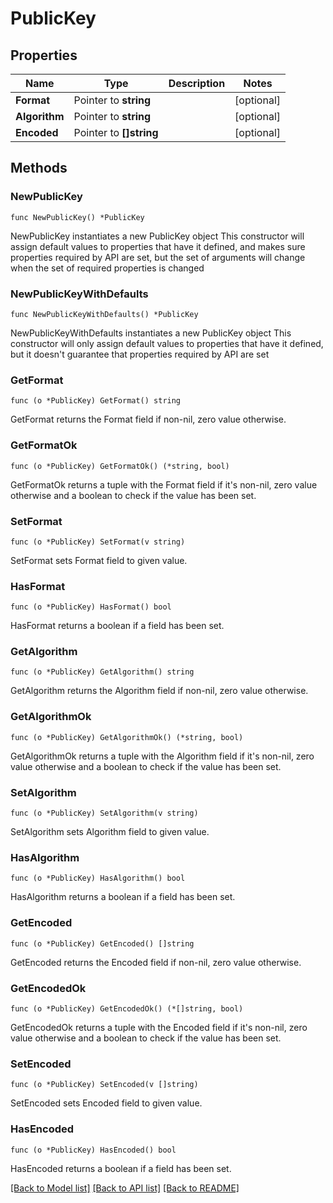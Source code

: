 # PublicKey

## Properties

Name | Type | Description | Notes
------------ | ------------- | ------------- | -------------
**Format** | Pointer to **string** |  | [optional] 
**Algorithm** | Pointer to **string** |  | [optional] 
**Encoded** | Pointer to **[]string** |  | [optional] 

## Methods

### NewPublicKey

`func NewPublicKey() *PublicKey`

NewPublicKey instantiates a new PublicKey object
This constructor will assign default values to properties that have it defined,
and makes sure properties required by API are set, but the set of arguments
will change when the set of required properties is changed

### NewPublicKeyWithDefaults

`func NewPublicKeyWithDefaults() *PublicKey`

NewPublicKeyWithDefaults instantiates a new PublicKey object
This constructor will only assign default values to properties that have it defined,
but it doesn't guarantee that properties required by API are set

### GetFormat

`func (o *PublicKey) GetFormat() string`

GetFormat returns the Format field if non-nil, zero value otherwise.

### GetFormatOk

`func (o *PublicKey) GetFormatOk() (*string, bool)`

GetFormatOk returns a tuple with the Format field if it's non-nil, zero value otherwise
and a boolean to check if the value has been set.

### SetFormat

`func (o *PublicKey) SetFormat(v string)`

SetFormat sets Format field to given value.

### HasFormat

`func (o *PublicKey) HasFormat() bool`

HasFormat returns a boolean if a field has been set.

### GetAlgorithm

`func (o *PublicKey) GetAlgorithm() string`

GetAlgorithm returns the Algorithm field if non-nil, zero value otherwise.

### GetAlgorithmOk

`func (o *PublicKey) GetAlgorithmOk() (*string, bool)`

GetAlgorithmOk returns a tuple with the Algorithm field if it's non-nil, zero value otherwise
and a boolean to check if the value has been set.

### SetAlgorithm

`func (o *PublicKey) SetAlgorithm(v string)`

SetAlgorithm sets Algorithm field to given value.

### HasAlgorithm

`func (o *PublicKey) HasAlgorithm() bool`

HasAlgorithm returns a boolean if a field has been set.

### GetEncoded

`func (o *PublicKey) GetEncoded() []string`

GetEncoded returns the Encoded field if non-nil, zero value otherwise.

### GetEncodedOk

`func (o *PublicKey) GetEncodedOk() (*[]string, bool)`

GetEncodedOk returns a tuple with the Encoded field if it's non-nil, zero value otherwise
and a boolean to check if the value has been set.

### SetEncoded

`func (o *PublicKey) SetEncoded(v []string)`

SetEncoded sets Encoded field to given value.

### HasEncoded

`func (o *PublicKey) HasEncoded() bool`

HasEncoded returns a boolean if a field has been set.


[[Back to Model list]](../README.md#documentation-for-models) [[Back to API list]](../README.md#documentation-for-api-endpoints) [[Back to README]](../README.md)


